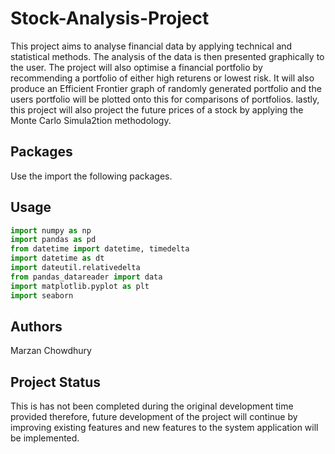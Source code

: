 # Stock-Analysis-Project

This project aims to analyse financial data by applying technical and statistical methods. The analysis of the data is then presented graphically to the user. 
The project will also optimise a financial portfolio by recommending a portfolio of either high returens or lowest risk. 
It will also produce an Efficient Frontier graph of randomly generated portfolio and the users portfolio will be plotted onto this for comparisons of portfolios. 
lastly, this project will also project the future prices of a stock by applying the Monte Carlo Simula2tion methodology. 

## Packages

Use the import the following packages. 

## Usage

```python
import numpy as np 
import pandas as pd
from datetime import datetime, timedelta
import datetime as dt
import dateutil.relativedelta 
from pandas_datareader import data 
import matplotlib.pyplot as plt 
import seaborn
```

## Authors

Marzan Chowdhury

## Project Status 

This is has not been completed during the original development time provided therefore, future development of the project will continue by improving existing features and new features to the system application will be implemented. 

